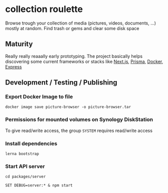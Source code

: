 # collection roulette

Browse trough your collection of media (pictures, videos, documents, ...) mostly at random. Find trash or gems and clear some disk space

## Maturity

Really really reaaally early prototyping. The project basically helps discovering some current frameworks or stacks like [Next.js](https://github.com/vercel/next.js), [Prisma](https://github.com/prisma), [Docker](https://github.com/docker), [Express](https://github.com/expressjs)

## Development / Testing / Publishing

### Export Docker Image to file

`docker image save picture-browser -o picture-browser.tar`

### Permissions for mounted volumes on Synology DiskStation

To give read/write access, the group `SYSTEM` requires read/write access

### Install dependencies

`lerna bootstrap`

### Start API server

`cd packages/server`

`SET DEBUG=server:* & npm start`